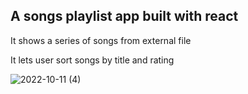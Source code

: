 ## A songs playlist app built with react

It shows a series of songs from external file

It lets user sort songs by title and rating



![2022-10-11 (4)](https://user-images.githubusercontent.com/66870905/195256985-ebb17b06-7fe1-484b-a8a9-264c2934c0bb.png)
